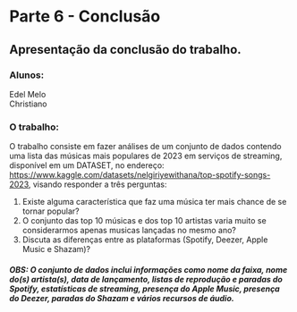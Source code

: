 # Parte 6 - Conclusão

## Apresentação da conclusão do trabalho.


### Alunos:
<div class="grid grid-cols-2">    
    <div class="card" >
        Edel Melo
    </div>
    <div class="card" >
        Christiano
    </div>
</div>

### O trabalho:

O trabalho consiste em fazer análises de um conjunto de dados contendo uma lista das músicas mais populares de 2023 em serviços de streaming, disponível em um DATASET, no endereço: https://www.kaggle.com/datasets/nelgiriyewithana/top-spotify-songs-2023, visando responder a três perguntas:

1) Existe alguma característica que faz uma música ter mais chance de se tornar popular?
2) O conjunto das top 10 músicas e dos top 10 artistas varia muito se considerarmos apenas musicas lançadas no mesmo ano?
3) Discuta as diferenças entre as plataformas (Spotify, Deezer, Apple Music e Shazam)?

##### OBS: O conjunto de dados inclui informações como nome da faixa, nome do(s) artista(s), data de lançamento, listas de reprodução e paradas do Spotify, estatísticas de streaming, presença do Apple Music, presença do Deezer, paradas do Shazam e vários recursos de áudio.
